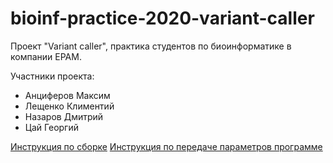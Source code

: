 # bioinf-practice-2020-variant-caller
Проект "Variant caller",  практика студентов по биоинформатике в компании EPAM.

Участники проекта:
* Анциферов Максим
* Лещенко Климентий
* Назаров Дмитрий
* Цай Георгий

[Инструкция по сборке](/Docs/Project_set_up.md)
[Инструкция по передаче параметров программе](/Docs/Command_line_args.md)
